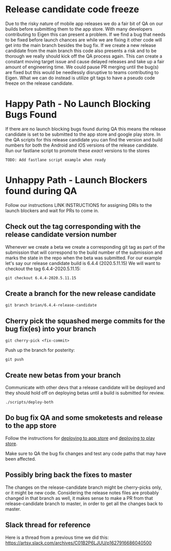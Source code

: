 # Release candidate code freeze

Due to the risky nature of mobile app releases we do a fair bit of QA on our builds before submitting them to the app store. With many developers contributing to Eigen this can present a problem. If we find a bug that needs to be fixed before launch chances are while we are fixing it other code will get into the main branch besides the bug fix. If we create a new release candidate from the main branch this code also presents a risk and to be thorough we really should kick off the QA process again. This can create a constant moving target issue and cause delayed releases and take up a fair amount of engineering time. We could pause PR merging until the bug(s) are fixed but this would be needlessly disruptive to teams contributing to Eigen. What we can do instead is utilize git tags to have a pseudo code freeze on the release candidate.

# Happy Path - No Launch Blocking Bugs Found

If there are no launch blocking bugs found during QA this means the release candidate is set to be submitted to the app store and google play store.
In the QA scripts for this release candidate you can find the version and build numbers for both the Android and iOS versions of the release candidate.
Run our fastlane script to promote these _exact_ versions to the stores

`TODO: Add fastlane script example when ready`

# Unhappy Path - Launch Blockers found during QA

Follow our instructions LINK INSTRUCTIONS for assigning DRIs to the launch blockers and wait for PRs to come in.

## Check out the tag corresponding with the release candidate version number

Whenever we create a beta we create a corresponding git tag as part of the submission that will correspond to the build number of the submission and marks the state in the repo when the beta was submitted. For our example let's say our release candidate build is 6.4.4 (2020.5.11.15)
We will want to checkout the tag 6.4.4-2020.5.11.15:

`git checkout 6.4.4-2020.5.11.15`

## Create a branch for the new release candidate

`git branch brian/6.4.4-release-candidate`

## Cherry pick the squashed merge commits for the bug fix(es) into your branch

`git cherry-pick <fix-commit>`

Push up the branch for posterity:

`git push`

## Create new betas from your branch

Communicate with other devs that a release candidate will be deployed and they should hold off on deploying betas until a build is submitted for review.

`./scripts/deploy-both`

## Do bug fix QA and some smoketests and release to the app store

Follow the instructions for [deploying to app store](https://github.com/artsy/eigen/blob/master/docs/deploy_to_app_store.md) and [deploying to play store](https://github.com/artsy/eigen/blob/master/docs/deploy_to_play_store.md).

Make sure to QA the bug fix changes and test any code paths that may have been affected.

## Possibly bring back the fixes to master

The changes on the release-candidate branch might be cherry-picks only, or it might be new code. Considering the release notes files are probably changed in that branch as well, it makes sense to make a PR from that release-candidate branch to master, in order to get all the changes back to master.

## Slack thread for reference
Here is a thread from a previous time we did this:
https://artsy.slack.com/archives/C01B2P6LJUU/p1627916686040500
